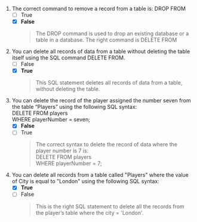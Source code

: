 1. The correct command to remove a record from a table is: DROP FROM
    - [ ] True
    - [x] **False**
        > The DROP command is used to drop an existing database or a table in a database. The right command is DELETE FROM

2. You can delete all records of data from a table without deleting the table itself using the SQL command DELETE FROM.
    - [ ] False
    - [x] **True**
        > This SQL statement deletes all records of data from a table, without deleting the table.

3. You can delete the record of the player assigned the number seven from the table “Players” using the following SQL syntax:<br/>DELETE  FROM players<br/>WHERE playerNumber = seven;
    - [x] **False**
    - [ ] True
        > The correct syntax to delete the record of data where the player number is 7 is:<br/>DELETE  FROM players<br/>WHERE playerNumber =  7;

4. You can delete all records from a table called "Players" where the value of City is equal to "London" using the following SQL syntax:
    - [x] **True**
    - [ ] False
        > This is the right SQL statement to delete all the records from the player’s table where the city = 'London'.
